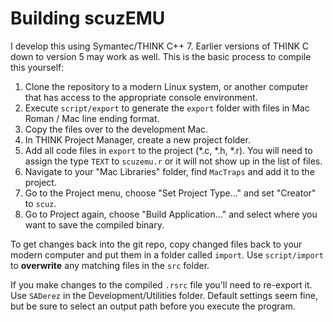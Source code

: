 Building scuzEMU
================

I develop this using Symantec/THINK C++ 7. Earlier versions of THINK C down to
version 5 may work as well. This is the basic process to compile this yourself:

1. Clone the repository to a modern Linux system, or another computer that has
   access to the appropriate console environment.
2. Execute `script/export` to generate the `export` folder with files in Mac
   Roman / Mac line ending format.
3. Copy the files over to the development Mac.
4. In THINK Project Manager, create a new project folder.
5. Add all code files in `export` to the project (*.c, *.h, *.r). You will need
   to assign the type `TEXT` to `scuzemu.r` or it will not show up in the list
   of files.
6. Navigate to your "Mac Libraries" folder, find `MacTraps` and add it to the
   project.
7. Go to the Project menu, choose "Set Project Type..." and set "Creator" to
   `scuz`.
8. Go to Project again, choose "Build Application..." and select where you want
   to save the compiled binary.

To get changes back into the git repo, copy changed files back to your modern
computer and put them in a folder called `import`. Use `script/import` to
**overwrite** any matching files in the `src` folder.

If you make changes to the compiled `.rsrc` file you'll need to re-export it.
Use `SADerez` in the Development/Utilities folder. Default settings seem fine,
but be sure to select an output path before you execute the program.
